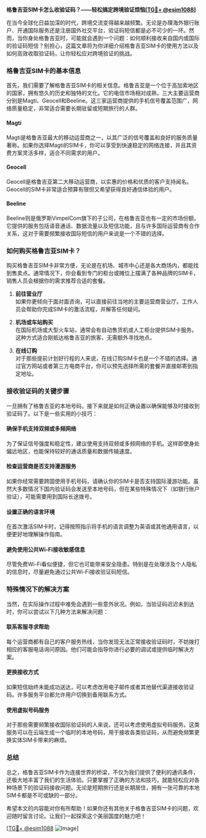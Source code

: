 **格鲁吉亚SIM卡怎么收验证码？——轻松搞定跨境验证烦恼[[TG💪+ @esim1088](https://t.me/s/esim1088)]**

在当今全球化日益加深的时代，跨境交流变得越来越频繁。无论是办理海外银行账户、开通国际服务还是注册国外社交平台，验证码短信都是必不可少的一环。然而，当你身处格鲁吉亚时，可能就会遇到一个问题：如何顺利接收来自国内或国际的验证码短信？别担心，这篇文章将为你详细介绍格鲁吉亚SIM卡的使用方法以及如何高效收取验证码，让你轻松应对跨境验证的挑战。

### 格鲁吉亚SIM卡的基本信息

首先，我们需要了解格鲁吉亚SIM卡的相关信息。格鲁吉亚是一个位于高加索地区的国家，拥有悠久的历史和独特的文化。它的电信市场相对成熟，三大主要运营商分别是Magti、Geocell和Beeline。这三家运营商提供的手机信号覆盖范围广，网络质量稳定，非常适合需要长期驻留或短期旅行的人群。

#### Magti
Magti是格鲁吉亚最大的移动运营商之一，以其广泛的信号覆盖和良好的服务质量著称。如果你选择Magti的SIM卡，你可以享受到快速稳定的网络连接，并且其资费方案灵活多样，适合不同需求的用户。

#### Geocell
Geocell是格鲁吉亚第二大移动运营商，以实惠的价格和优质的客户支持闻名。Geocell的SIM卡非常适合预算有限但又希望获得良好通信体验的用户。

#### Beeline
Beeline则是俄罗斯VimpelCom旗下的子公司，在格鲁吉亚也有一定的市场份额。它提供的服务包括语音通话、数据流量以及短信功能，且与许多国际运营商有合作关系，这对于需要频繁接收国际短信的用户来说是一个不错的选择。

### 如何购买格鲁吉亚SIM卡？

购买格鲁吉亚SIM卡非常方便，无论是在机场、城市中心还是各大商场内，都能找到售卖点。通常情况下，你会看到专门的柜台或摊位上摆满了各种品牌的SIM卡，销售人员会根据你的需求推荐合适的套餐。

1. **前往营业厅**  
   如果你更倾向于面对面咨询，可以直接前往当地的主要运营商营业厅。工作人员会帮助你完成SIM卡的激活流程，并解答任何疑问。

2. **机场或车站购买**  
   在国际机场或大型火车站，通常会有自动售货机或人工柜台提供SIM卡服务。这种方式适合刚抵达格鲁吉亚的旅客，无需额外寻找地点。

3. **在线订购**  
   对于那些提前计划好行程的人来说，在线订购SIM卡也是一个不错的选择。通过官方网站或者第三方电商平台，你可以预先选择所需的套餐并直接邮寄到指定地址。

### 接收验证码的关键步骤

一旦拥有了格鲁吉亚的本地号码，接下来就是如何正确设置以确保能够及时接收到验证码了。以下是一些实用的小技巧：

#### 确保手机支持双频或多频网络
为了保证信号强度和稳定性，建议使用支持双频或多频网络的手机。这样即使身处偏远地区，也能保持较好的通话质量和数据传输速度。

#### 检查运营商是否支持漫游服务
如果你经常需要跨国使用手机号码，请确认你的SIM卡是否支持国际漫游功能。虽然大多数情况下国内验证码会发送至本地号码，但在某些特殊情况下（如银行账户验证），可能需要用到国际长途拨号。

#### 设置正确的语言环境
在首次激活SIM卡时，记得按照指示将手机的语言调整为英语或其他通用语言，以便更好地理解操作指南。

#### 避免使用公共Wi-Fi接收敏感信息
尽管免费Wi-Fi看似便捷，但它也可能带来安全隐患。特别是在处理涉及个人隐私的信息时，尽量避免通过公共Wi-Fi接收验证码短信。

### 特殊情况下的解决方案

当然，在实际操作过程中难免会遇到一些意外状况。例如，当验证码迟迟未到达时，你可以尝试以下几种方法来解决问题：

#### 联系客服寻求帮助
每个运营商都有自己的客户服务热线，当你发现无法正常接收验证码时，不妨拨打相应的客服电话询问原因。他们可能会指导你进行必要的调试或提供临时解决方案。

#### 更换接收方式
如果短信始终未能成功送达，可以考虑改用电子邮件或者其他替代渠道接收验证码。许多服务平台都允许用户切换到备用联系方式。

#### 使用虚拟号码服务
对于那些需要频繁接收国际验证码的人来说，还可以考虑使用虚拟号码服务。这类服务可以在云端生成一个临时的本地号码，用于接收各类验证码，从而避免频繁更换实体SIM卡带来的麻烦。

### 总结

总之，格鲁吉亚SIM卡作为连接世界的桥梁，不仅为我们提供了便利的通讯条件，还极大地丰富了我们的生活体验。只要掌握了正确的方法和技巧，就能轻松应对各种场景下的验证码接收问题。无论是短期旅行还是长期居住，拥有一张可靠的本地SIM卡都是不可或缺的一部分。

希望本文的内容能对你有所帮助！如果你还有其他关于格鲁吉亚SIM卡的问题，欢迎随时留言讨论。让我们一起探索这个美丽国度的魅力吧！

[[TG💪+ @esim1088](https://t.me/s/esim1088) ![Image](https://i.postimg.cc/4NQfJmqS/Snipaste-2025-05-13-00-14-12.png)]